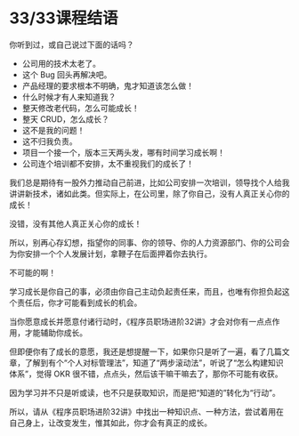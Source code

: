 # 33/33课程结语

你听到过，或自己说过下面的话吗？

- 公司用的技术太老了。
- 这个 Bug 回头再解决吧。
- 产品经理的要求根本不明确，鬼才知道该怎么做！
- 什么时候才有人来知道我？
- 整天修改老代码，怎么可能成长！
- 整天 CRUD，怎么成长？
- 这不是我的问题！
- 这不归我负责。
- 项目一个接一个，版本三天两头发，哪有时间学习成长啊！
- 公司连个培训都不安排，太不重视我们的成长了！

我们总是期待有一股外力推动自己前进，比如公司安排一次培训，领导找个人给我讲讲新技术，诸如此类。但实际上，在公司里，除了你自己，没有人真正关心你的成长！

没错，没有其他人真正关心你的成长！

所以，别再心存幻想，指望你的同事、你的领导、你的人力资源部门、你的公司会为你安排一个个人发展计划，拿鞭子在后面押着你去执行。

不可能的啊！

学习成长是你自己的事，必须由你自己主动负起责任来，而且，也唯有你担负起这个责任后，你才可能看到成长的机会。

当你愿意成长并愿意付诸行动时，《程序员职场进阶32讲》才会对你有一点点作用，才能辅助你成长。

但即便你有了成长的意愿，我还是想提醒一下，如果你只是听了一遍，看了几篇文章，了解到有个“个人对标管理法”，知道了“两步滚动法”，听说了“怎么构建知识体系”，觉得 OKR 很不错，点点头，然后该干嘛干嘛去了，那你不可能有收获。

因为学习并不只是听或读，也不只是获取知识，而是把“知道的”转化为“行动”。

所以，请从《程序员职场进阶32讲》中找出一种知识点、一种方法，尝试着用在自己身上，让改变发生，惟其如此，你才会有真正的成长。